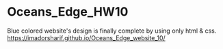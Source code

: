 # Oceans_Edge_HW10
Blue colored website's design is finally complete by using only html &amp; css.
https://imadorsharif.github.io/Oceans_Edge_website_10/
